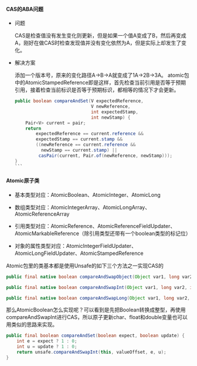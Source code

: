 #### CAS的ABA问题

- 问题

  CAS是检查值没有发生变化则更新，但是如果一个值A变成了B，然后再变成A，刚好在做CAS时检查发现值并没有变化依然为A，但是实际上却发生了变化。

- 解决方案

  添加一个版本号，原来的变化路径A->B->A就变成了1A->2B->3A。
  atomic包中的AtomicStampedReference即是这样，首先检查当前引用是否等于预期引用，接着检查当前标识是否等于预期标识，都相等的情况下才会更新。

  ```java
  public boolean compareAndSet(V expectedReference,
                               V newReference,
                               int expectedStamp,
                               int newStamp) {
      Pair<V> current = pair;
      return
          expectedReference == current.reference &&
          expectedStamp == current.stamp &&
          ((newReference == current.reference &&
            newStamp == current.stamp) ||
           casPair(current, Pair.of(newReference, newStamp)));
  }
  ```                                                

#### Atomic原子类

- 基本类型对应：AtomicBoolean、AtomicInteger、AtomicLong

- 数组类型对应：AtomicIntegerArray、AtomicLongArray、AtomicReferenceArray

- 引用类型对应：AtomicReference、AtomicReferenceFieldUpdater、AtomicMarkableReference（除引用类型还带有一个boolean类型的标记位）

- 对象的属性类型对应：AtomicIntegerFieldUpdater、AtomicLongFieldUpdater、AtomicStampedReference

Atomic包里的类基本都是使用Unsafe的如下三个方法之一实现CAS的
```java
public final native boolean compareAndSwapObject(Object var1, long var2, Object var4, Object var5);

public final native boolean compareAndSwapInt(Object var1, long var2, int var4, int var5);

public final native boolean compareAndSwapLong(Object var1, long var2, long var4, long var6);
```

那么AtomicBoolean怎么实现呢？可以看到是先把Boolean转换成整型，再使用compareAndSwapInt进行CAS，所以原子更新char、float和double变量也可以用类似的思路来实现。

```java
public final boolean compareAndSet(boolean expect, boolean update) {
    int e = expect ? 1 : 0;
    int u = update ? 1 : 0;
    return unsafe.compareAndSwapInt(this, valueOffset, e, u);
}
```
